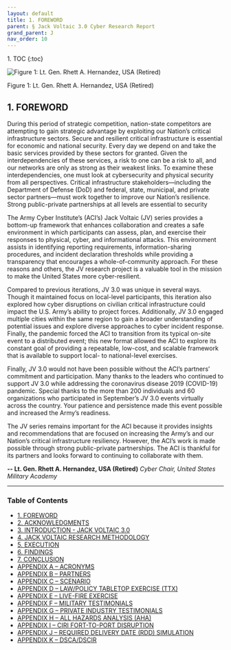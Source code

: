 ```yaml
---
layout: default
title: 1. FOREWORD
parent: § Jack Voltaic 3.0 Cyber Research Report 
grand_parent: J 
nav_order: 10 
---
```

<style>
.dont-break-out {
  /* These are technically the same, but use both */
  overflow-wrap: break-word;
  word-wrap: break-word;

  -ms-word-break: break-all;
  /* This is the dangerous one in WebKit, as it breaks things wherever */
  word-break: break-all;
  /* Instead use this non-standard one: */
  word-break: break-word;
}
</style>

<div class="dont-break-out" markdown="1">
1. TOC
{:toc}

![Figure 1: Lt. Gen. Rhett A. Hernandez, USA (Retired)](https://statics.bsafes.com/images/papers/jack-voltaic-3-0-cyber-research-report-fig-1.png)

Figure 1: Lt. Gen. Rhett A. Hernandez, USA (Retired)

## 1. FOREWORD
During this period of strategic competition, nation-state competitors are attempting to gain strategic advantage by exploiting our Nation’s critical infrastructure sectors. Secure and resilient critical infrastructure is essential for economic and national security. Every day we depend on and take the basic services provided by these sectors for granted. Given the interdependencies of these services, a risk to one can be a risk to all, and our networks are only as strong as their weakest links. To examine these interdependencies, one must look at cybersecurity and physical security from all perspectives. Critical infrastructure stakeholders—including the Department of Defense (DoD) and federal, state, municipal, and private sector partners—must work together to improve our Nation’s resilience. Strong public-private partnerships at all levels are essential to security

The Army Cyber Institute’s (ACI’s) Jack Voltaic (JV) series provides a bottom-up framework that enhances collaboration and creates a safe environment in which participants can assess, plan, and exercise their responses to physical, cyber, and informational attacks. This environment assists in identifying reporting requirements, information-sharing procedures, and incident declaration thresholds while providing a transparency that encourages a whole-of-community approach. For these reasons and others, the JV research project is a valuable tool in the mission to make the United States more cyber-resilient.

Compared to previous iterations, JV 3.0 was unique in several ways. Though it maintained focus on local-level participants, this iteration also explored how cyber disruptions on civilian critical infrastructure could impact the U.S. Army’s ability to project forces. Additionally, JV 3.0 engaged multiple cities within the same region to gain a broader understanding of potential issues and explore diverse approaches to cyber incident response. Finally, the pandemic forced the ACI to transition from its typical on-site event to a distributed event; this new format allowed the ACI to explore its constant goal of providing a repeatable, low-cost, and scalable framework that is available to support local- to national-level exercises.

Finally, JV 3.0 would not have been possible without the ACI’s partners’ commitment and participation. Many thanks to the leaders who continued to support JV 3.0 while addressing the coronavirus disease 2019 (COVID-19) pandemic. Special thanks to the more than 200 individuals and 60 organizations who participated in September’s JV 3.0 events virtually across the country. Your patience and persistence made this event possible and increased the Army’s readiness.

The JV series remains important for the ACI because it provides insights and recommendations that are focused on increasing the Army’s and our Nation’s critical infrastructure resiliency. However, the ACI’s work is made possible through strong public-private partnerships. The ACI is thankful for its partners and looks forward to continuing to collaborate with them.

**-- Lt. Gen. Rhett A. Hernandez, USA (Retired)**
*Cyber Chair, United States Military Academy*


***

### Table of Contents

<ul><li> <a href="/docs/J/jack-voltaic-3-0-cyber-research-report-1/">1. FOREWORD</a></li><li> <a href="/docs/J/jack-voltaic-3-0-cyber-research-report-2/">2. ACKNOWLEDGMENTS</a></li><li> <a href="/docs/J/jack-voltaic-3-0-cyber-research-report-3/">3. INTRODUCTION - JACK VOLTAIC 3.0</a></li><li> <a href="/docs/J/jack-voltaic-3-0-cyber-research-report-4/">4. JACK VOLTAIC RESEARCH METHODOLOGY</a></li><li> <a href="/docs/J/jack-voltaic-3-0-cyber-research-report-5/">5. EXECUTION</a></li><li> <a href="/docs/J/jack-voltaic-3-0-cyber-research-report-6/">6. FINDINGS</a></li><li> <a href="/docs/J/jack-voltaic-3-0-cyber-research-report-7/">7. CONCLUSION</a></li><li> <a href="/docs/J/jack-voltaic-3-0-cyber-research-report-8/">APPENDIX A – ACRONYMS</a></li><li> <a href="/docs/J/jack-voltaic-3-0-cyber-research-report-9/">APPENDIX B – PARTNERS</a></li><li> <a href="/docs/J/jack-voltaic-3-0-cyber-research-report-10/">APPENDIX C – SCENARIO</a></li><li> <a href="/docs/J/jack-voltaic-3-0-cyber-research-report-11/">APPENDIX D – LAW/POLICY TABLETOP EXERCISE (TTX)</a></li><li> <a href="/docs/J/jack-voltaic-3-0-cyber-research-report-12/">APPENDIX E – LIVE-FIRE EXERCISE</a></li><li> <a href="/docs/J/jack-voltaic-3-0-cyber-research-report-13/">APPENDIX F – MILITARY TESTIMONIALS</a></li><li> <a href="/docs/J/jack-voltaic-3-0-cyber-research-report-14/">APPENDIX G – PRIVATE INDUSTRY TESTIMONIALS</a></li><li> <a href="/docs/J/jack-voltaic-3-0-cyber-research-report-15/">APPENDIX H – ALL HAZARDS ANALYSIS (AHA)</a></li><li> <a href="/docs/J/jack-voltaic-3-0-cyber-research-report-16/">APPENDIX I – CIRI FORT-TO-PORT DISRUPTION</a></li><li> <a href="/docs/J/jack-voltaic-3-0-cyber-research-report-17/">APPENDIX J – REQUIRED DELIVERY DATE (RDD) SIMULATION</a></li><li> <a href="/docs/J/jack-voltaic-3-0-cyber-research-report-18/">APPENDIX K – DSCA/DSCIR</a></li></ul>

</div>
